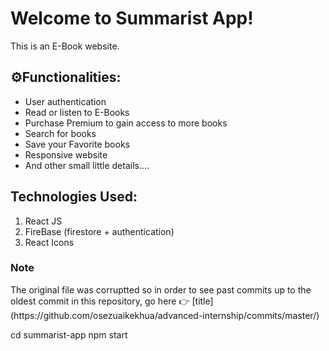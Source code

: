 # Welcome to Summarist App!

This is an E-Book website. 

## ⚙️Functionalities:


 - User authentication
 - Read or listen to E-Books
 - Purchase Premium to gain access to more books
 - Search for books
 -  Save your Favorite books
 -  Responsive website
 -  And other small little details....
  
  
  

## Technologies Used:
1. React JS
2. FireBase (firestore + authentication)
3. React Icons

  <h3><b>Note</b></h3>
The original file was corruptted so in order to see past commits up to
the oldest commit in this repository, go here 👉 [title](https://github.com/osezuaikekhua/advanced-internship/commits/master/)

  
cd summarist-app
npm start


